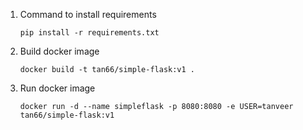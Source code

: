 1. Command to install requirements
    ```
    pip install -r requirements.txt
    ```

2. Build docker image
    ```
    docker build -t tan66/simple-flask:v1 .
    ```
    
3. Run docker image
    ```
    docker run -d --name simpleflask -p 8080:8080 -e USER=tanveer tan66/simple-flask:v1
    ```